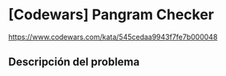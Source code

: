 # [Codewars] Pangram Checker
https://www.codewars.com/kata/545cedaa9943f7fe7b000048

## Descripción del problema
